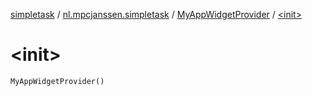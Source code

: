 [simpletask](../../index.md) / [nl.mpcjanssen.simpletask](../index.md) / [MyAppWidgetProvider](index.md) / [&lt;init&gt;](.)

# &lt;init&gt;

`MyAppWidgetProvider()`